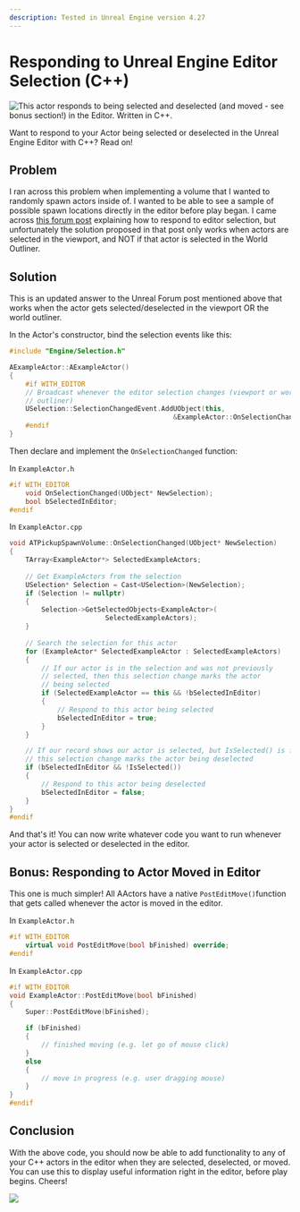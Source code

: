 ```yaml
---
description: Tested in Unreal Engine version 4.27
---
```


# Responding to Unreal Engine Editor Selection (C++)

![This actor responds to being selected and deselected (and moved - see bonus section!) in the Editor. Written in C++. ](../.gitbook/assets/d761e5df55131c7b58888dd5efa272f5.gif)

Want to respond to your Actor being selected or deselected in the Unreal Engine Editor with C++? Read on!

## Problem

I ran across this problem when implementing a volume that I wanted to randomly spawn actors inside of. I wanted to be able to see a sample of possible spawn locations directly in the editor before play began. I came across [this forum post](https://forums.unrealengine.com/t/event-when-actor-selected-in-editor/358904/3) explaining how to respond to editor selection, but unfortunately the solution proposed in that post only works when actors are selected in the viewport, and NOT if that actor is selected in the World Outliner.

## Solution

This is an updated answer to the Unreal Forum post mentioned above that works when the actor gets selected/deselected in the viewport OR the world outliner.

In the Actor's constructor, bind the selection events like this:

```cpp
#include "Engine/Selection.h"

AExampleActor::AExampleActor()
{
    #if WITH_EDITOR
    // Broadcast whenever the editor selection changes (viewport or world 
    // outliner)
    USelection::SelectionChangedEvent.AddUObject(this, 
                                         &ExampleActor::OnSelectionChanged);
    #endif
}
```

Then declare and implement the `OnSelectionChanged` function:

In `ExampleActor.h`

```cpp
#if WITH_EDITOR
    void OnSelectionChanged(UObject* NewSelection);
    bool bSelectedInEditor;
#endif
```

In `ExampleActor.cpp`

```cpp
void ATPickupSpawnVolume::OnSelectionChanged(UObject* NewSelection)
{
	TArray<ExampleActor*> SelectedExampleActors;
	
	// Get ExampleActors from the selection
	USelection* Selection = Cast<USelection>(NewSelection);
	if (Selection != nullptr)
	{
		Selection->GetSelectedObjects<ExampleActor>(
						SelectedExampleActors);
	}
	
	// Search the selection for this actor
	for (ExampleActor* SelectedExampleActor : SelectedExampleActors)
	{
		// If our actor is in the selection and was not previously
		// selected, then this selection change marks the actor
		// being selected
		if (SelectedExampleActor == this && !bSelectedInEditor)
		{
			// Respond to this actor being selected
			bSelectedInEditor = true;
		}
	}

	// If our record shows our actor is selected, but IsSelected() is false,
	// this selection change marks the actor being deselected
	if (bSelectedInEditor && !IsSelected())
	{
		// Respond to this actor being deselected
		bSelectedInEditor = false;
	}
}
#endif
```

And that's it! You can now write whatever code you want to run whenever your actor is selected or deselected in the editor.

## Bonus: Responding to Actor Moved in Editor

This one is much simpler! All AActors have a native `PostEditMove()`function that gets called whenever the actor is moved in the editor.

In `ExampleActor.h`

```cpp
#if WITH_EDITOR
    virtual void PostEditMove(bool bFinished) override;
#endif
```

In `ExampleActor.cpp`

```cpp
#if WITH_EDITOR
void ExampleActor::PostEditMove(bool bFinished)
{
	Super::PostEditMove(bFinished);

	if (bFinished)
	{
		// finished moving (e.g. let go of mouse click)
	}
	else
	{
		// move in progress (e.g. user dragging mouse)
	}
}
#endif
```

## Conclusion

With the above code, you should now be able to add functionality to any of your C++ actors in the editor when they are selected, deselected, or moved. You can use this to display useful information right in the editor, before play begins. Cheers!

![](../.gitbook/assets/d761e5df55131c7b58888dd5efa272f5.gif)
